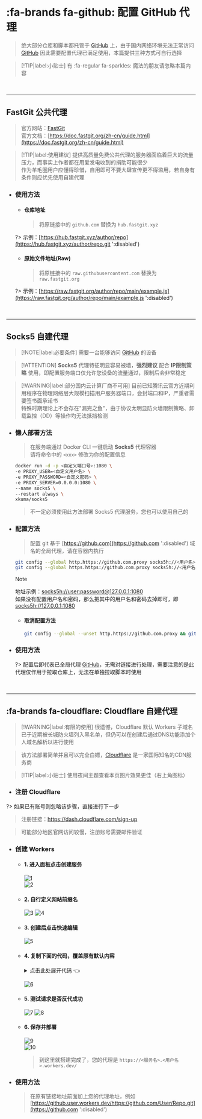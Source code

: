 # :fa-brands fa-github: 配置 GitHub 代理
> 绝大部分仓库和脚本都托管于 [GitHub](https://github.com) 上，由于国内网络环境无法正常访问 [GitHub](https://github.com ':disabled') 因此需要配置代理已满足使用，本篇提供三种方式可自行选择

> [!TIP|label:小贴士]
> 有 :fa-regular fa-sparkles: 魔法的朋友请忽略本篇内容

ㅤ

***

## FastGit 公共代理
> 官方网站：[FastGit](https://fastgit.org)\
> 官方文档：[https://doc.fastgit.org/zh-cn/guide.html](https://doc.fastgit.org/zh-cn/guide.html)

> [!TIP|label:使用建议]
> 提供高质量免费公共代理的服务器面临着巨大的流量压力，而事实上作者都在用爱发电收到的捐助可能很少\
> 作为羊毛圈用户应懂得珍惜，自用即可不要大肆宣传更不得滥用，若自身有条件则应优先使用自建代理

- ### 使用方法 <!-- {docsify-ignore} -->

    - #### 仓库地址

        > 将原链接中的 `github.com` 替换为 `hub.fastgit.xyz`

    ?> 示例：[https://hub.fastgit.xyz/author/repo](https://hub.fastgit.xyz/author/repo.git ':disabled')

    - #### 原始文件地址(Raw)

        > 将原链接中的 `raw.githubusercontent.com` 替换为 `raw.fastgit.org`

    ?> 示例：[https://raw.fastgit.org/author/repo/main/example.js](https://raw.fastgit.org/author/repo/main/example.js ':disabled')

ㅤ

***

## Socks5 自建代理

> [!NOTE|label:必要条件]
> 需要一台能够访问 [GitHub](https://github.com) 的设备

> [!ATTENTION]
> **Socks5** 代理特征明显容易被墙，**强烈建议** 配合 **IP限制策略** 使用，即配置服务端口仅允许您设备的流量通过，限制后会非常稳定

> [!WARNING|label:部分国内云计算厂商不可用]
> 目前已知腾讯云官方近期利用程序在物理网络层大规模扫描用户服务器端口，会封端口和IP，严重者需要签书面承诺书\
> 特殊时期理论上不会存在"漏完之鱼"，由于协议太明显防火墙限制策略、卸载监控（DD）等操作均无法抵挡检测

- ### 懒人部署方法 <!-- {docsify-ignore} -->

    > 在服务端通过 Docker CLI 一键启动 **Socks5** 代理容器\
    > 请将命令中的 `<xxx>` 修改为你的配置信息

    ```bash
    docker run -d -p <自定义端口号>:1080 \
    -e PROXY_USER=<自定义用户名> \
    -e PROXY_PASSWORD=<自定义密码> \
    -e PROXY_SERVER=0.0.0.0:1080 \
    --name socks5 \
    --restart always \
    xkuma/socks5
    ```
    > 不一定必须使用此方法部署 Socks5 代理服务，您也可以使用自己的

- ### 配置方法 <!-- {docsify-ignore} -->

    > 配置 git 基于 [https://github.com](https://github.com ':disabled') 域名的全局代理，请在容器内执行

    ```bash
    git config --global http.https://github.com.proxy socks5h://<用户名>:<密码>@<地址>:<端口>
    git config --global https.https://github.com.proxy socks5h://<用户名>:<密码>@<地址>:<端口>
    ```
    > [!NOTE]
    > 地址示例：[socks5h://user:password@127.0.0.1:1080](http://127.0.0.1:1080 ':disabled')\
    > 如果没有配置用户名和密码，那么把其中的用户名和密码去掉即可，即 [socks5h://127.0.0.1:1080](http://127.0.0.1:1080 ':disabled')

    - #### 取消配置方法

        ```bash
        git config --global --unset http.https://github.com.proxy && git config --global --unset https.https://github.com.proxy
        ```

- ### 使用方法 <!-- {docsify-ignore} -->

    ?> 配置后即代表已全局代理 [GitHub](https://github.com ':disabled')，无需对链接进行处理，需要注意的是此代理仅作用于拉取仓库上，无法在单独拉取脚本时使用

ㅤ

***

## :fa-brands fa-cloudflare: Cloudflare 自建代理

> [!WARNING|label:有限的使用]
> 很遗憾，Cloudflare 默认 Workers 子域名已于近期被长城防火墙列入黑名单，但仍可以在创建后通过DNS功能添加个人域名解析以进行使用

> 该方法部署简单并且可以完全白嫖，[Cloudflare](https://www.cloudflare.com/zh-cn) 是一家国际知名的CDN服务商

> [!TIP|label:小贴士]
> 使用夜间主题查看本页图片效果更佳（右上角图标）

- ### 注册 Cloudflare <!-- {docsify-ignore} -->

?> 如果已有账号则忽略该步骤，直接进行下一步

> 注册链接：https://dash.cloudflare.com/sign-up

> 可能部分地区官网访问较慢，注册账号需要邮件验证

- ### 创建 Workers <!-- {docsify-ignore} -->

    - #### 1. 进入面板点击创建服务 <!-- {docsify-ignore} -->

        ![1](../img/proxy/1.png)\
        ![2](../img/proxy/2.png ':size=1050x450')

    - #### 2. 自行定义网站前缀名 <!-- {docsify-ignore} -->

        ![3](../img/proxy/3.jpeg ':size=1050x450')
        ![4](../img/proxy/4.png ':size=1050x150')

    - #### 3. 创建后点击快速编辑 <!-- {docsify-ignore} -->

        ![5](../img/proxy/5.png ':size=1050x450')

    - #### 4. 复制下面的代码，覆盖原有默认内容 <!-- {docsify-ignore} -->

        <div style='color: var(--themeColor);'>
        <details>

        <summary>点击此处展开代码 👈</summary>

        ```javascript
        'use strict'
        
        /**
         * static files (404.html, sw.js, conf.js)
         */
        const ASSET_URL = 'https://github.com/'
        // 前缀，如果自定义路由为example.com/gh/*，将PREFIX改为 '/gh/'，注意，少一个杠都会错！
        const PREFIX = '/'
        const Config = {
            jsdelivr: 0,
            cnpmjs: 0
        }
        
        /** @type {RequestInit} */
        const PREFLIGHT_INIT = {
            status: 204,
            headers: new Headers({
                'access-control-allow-origin': '*',
                'access-control-allow-methods': 'GET,POST,PUT,PATCH,TRACE,DELETE,HEAD,OPTIONS',
                'access-control-max-age': '1728000',
            }),
        }
        
        const exp1 = /^(?:https?:\/\/)?github\.com\/.+?\/.+?\/(?:releases|archive)\/.*$/i
        const exp2 = /^(?:https?:\/\/)?github\.com\/.+?\/.+?\/(?:blob|raw)\/.*$/i
        const exp3 = /^(?:https?:\/\/)?github\.com\/.+?\/.+?\/(?:info|git-).*$/i
        const exp4 = /^(?:https?:\/\/)?raw\.(?:githubusercontent|github)\.com\/.+?\/.+?\/.+?\/.+$/i
        const exp5 = /^(?:https?:\/\/)?gist\.(?:githubusercontent|github)\.com\/.+?\/.+?\/.+$/i
        
        /**
         * @param {any} body
         * @param {number} status
         * @param {Object<string, string>} headers
         */
        function makeRes(body, status = 200, headers = {}) {
            headers['access-control-allow-origin'] = '*'
            return new Response(body, {status, headers})
        }
        
        /**
         * @param {string} urlStr
         */
        function newUrl(urlStr) {
            try {
                return new URL(urlStr)
            } catch (err) {
                return null
            }
        }
        
        addEventListener('fetch', e => {
            const ret = fetchHandler(e)
                .catch(err => makeRes('cfworker error:\n' + err.stack, 502))
            e.respondWith(ret)
        })
        
        function checkUrl(u) {
            for (let i of [exp1, exp2, exp3, exp4, exp5, ]) {
                if (u.search(i) === 0) {
                    return true
                }
            }
            return false
        }
        
        /**
         * @param {FetchEvent} e
         */
        async function fetchHandler(e) {
            const req = e.request
            const urlStr = req.url
            const urlObj = new URL(urlStr)
            let path = urlObj.searchParams.get('q')
            if (path) {
                return Response.redirect('https://' + urlObj.host + PREFIX + path, 301)
            }
            // cfworker 会把路径中的 `//` 合并成 `/`
            path = urlObj.href.substr(urlObj.origin.length + PREFIX.length).replace(/^https?:\/+/, 'https://')
            if (path.search(exp1) === 0 || path.search(exp5) === 0 || !Config.cnpmjs && (path.search(exp3) === 0 || path.search(exp4) === 0)) {
                return httpHandler(req, path)
            } else if (path.search(exp2) === 0) {
                if (Config.jsdelivr) {
                    const newUrl = path.replace('/blob/', '@').replace(/^(?:https?:\/\/)?github\.com/, 'https://cdn.jsdelivr.net/gh')
                    return Response.redirect(newUrl, 302)
                } else {
                    path = path.replace('/blob/', '/raw/')
                    return httpHandler(req, path)
                }
            } else if (path.search(exp3) === 0) {
                const newUrl = path.replace(/^(?:https?:\/\/)?github\.com/, 'https://github.com.cnpmjs.org')
                return Response.redirect(newUrl, 302)
            } else if (path.search(exp4) === 0) {
                const newUrl = path.replace(/(?<=com\/.+?\/.+?)\/(.+?\/)/, '@$1').replace(/^(?:https?:\/\/)?raw\.(?:githubusercontent|github)\.com/, 'https://cdn.jsdelivr.net/gh')
                return Response.redirect(newUrl, 302)
            } else {
                return fetch(ASSET_URL + path)
            }
        }
        
        /**
         * @param {Request} req
         * @param {string} pathname
         */
        function httpHandler(req, pathname) {
            const reqHdrRaw = req.headers
        
            // preflight
            if (req.method === 'OPTIONS' &&
                reqHdrRaw.has('access-control-request-headers')
            ) {
                return new Response(null, PREFLIGHT_INIT)
            }
        
            const reqHdrNew = new Headers(reqHdrRaw)
        
            let urlStr = pathname
            if (urlStr.startsWith('github')) {
                urlStr = 'https://' + urlStr
            }
            const urlObj = newUrl(urlStr)
        
            /** @type {RequestInit} */
            const reqInit = {
                method: req.method,
                headers: reqHdrNew,
                redirect: 'manual',
                body: req.body
            }
            return proxy(urlObj, reqInit)
        }
        
        /**
         *
         * @param {URL} urlObj
         * @param {RequestInit} reqInit
         */
        async function proxy(urlObj, reqInit) {
            const res = await fetch(urlObj.href, reqInit)
            const resHdrOld = res.headers
            const resHdrNew = new Headers(resHdrOld)
        
            const status = res.status
        
            if (resHdrNew.has('location')) {
                let _location = resHdrNew.get('location')
                if (checkUrl(_location))
                    resHdrNew.set('location', PREFIX + _location)
                else {
                    reqInit.redirect = 'follow'
                    return proxy(newUrl(_location), reqInit)
                }
            }
            resHdrNew.set('access-control-expose-headers', '*')
            resHdrNew.set('access-control-allow-origin', '*')
        
            resHdrNew.delete('content-security-policy')
            resHdrNew.delete('content-security-policy-report-only')
            resHdrNew.delete('clear-site-data')
        
            return new Response(res.body, {
                status,
                headers: resHdrNew,
            })
        }
        ```

        </details>
        </div>

        ![6](../img/proxy/6.png ':size=1050x450')

    - #### 5. 测试请求是否反代成功 <!-- {docsify-ignore} -->

        ![7](../img/proxy/7.png ':size=1050x450')
        ![8](../img/proxy/8.png ':size=1050x450')

    - #### 6. 保存并部署 <!-- {docsify-ignore} -->

        ![9](../img/proxy/9.png)\
        ![10](../img/proxy/10.png)

        > 到这里就搭建完成了，您的代理是 `https://<服务名>.<用户名>.workers.dev/`

- ### 使用方法 <!-- {docsify-ignore} -->

    > 在原有链接地址前面加上您的代理地址，例如 [https://github.user.workers.dev/https://github.com/User/Repo.git](https://github.com ':disabled')
